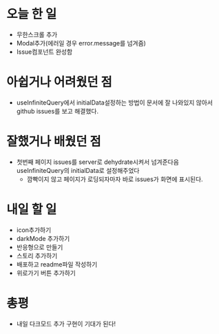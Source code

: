 # 오늘 한 일

- 무한스크롤 추가
- Modal추가(에러일 경우 error.message를 넘겨줌)
- Issue컴포넌트 완성함

# 아쉽거나 어려웠던 점

- useInfiniteQuery에서 initialData설정하는 방법이 문서에 잘 나와있지 않아서 github issues를 보고 해결했다.

# 잘했거나 배웠던 점

- 첫번째 페이지 issues를 server로 dehydrate시켜서 넘겨준다음 useInfiniteQuery의 initialData로 설정해주었다
  - 깜빡이지 않고 페이지가 로딩되자마자 바로 issues가 화면에 표시된다.

# 내일 할 일

- icon추가하기
- darkMode 추가하기
- 반응형으로 만들기
- 스토리 추가하기
- 배포하고 readme파일 작성하기
- 위로가기 버튼 추가하기

# 총평

- 내일 다크모드 추가 구현이 기대가 된다!
